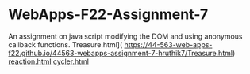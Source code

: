 # WebApps-F22-Assignment-7
An assignment on java script modifying the DOM and using anonymous callback functions.
Treasure.html]( https://44-563-web-apps-f22.github.io/44563-webapps-assignment-7-hruthik7/Treasure.html)
[reaction.html]( https://44-563-web-apps-f22.github.io/44563-webapps-assignment-7-hruthik7/reaction.html)
[cycler.html]( https://44-563-web-apps-f22.github.io/44563-webapps-assignment-7-hruthik7/cycler.html)